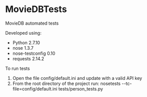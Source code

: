 # MovieDBTests
MovieDB automated tests

Developed using:
- Python 2.7.10
- nose 1.3.7
- nose-testconfig 0.10
- requests 2.14.2

To run tests
1. Open the file config/default.ini and update with a valid API key
2. From the root directory of the project run:  nosetests --tc-file=config/default.ini tests/person_tests.py